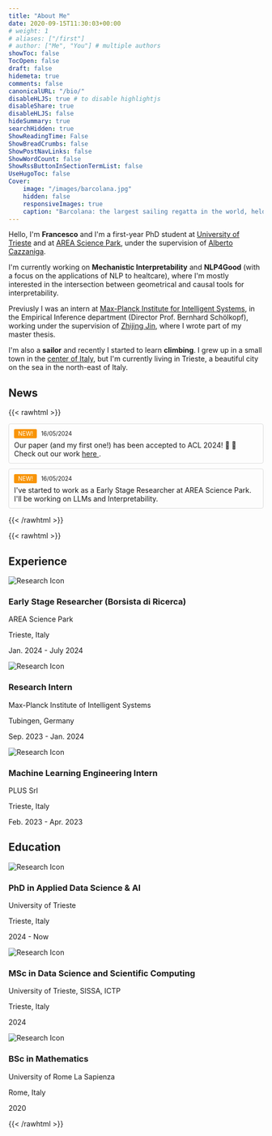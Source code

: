 ```yaml
---
title: "About Me"
date: 2020-09-15T11:30:03+00:00
# weight: 1
# aliases: ["/first"]
# author: ["Me", "You"] # multiple authors
showToc: false
TocOpen: false
draft: false
hidemeta: true
comments: false
canonicalURL: "/bio/"
disableHLJS: true # to disable highlightjs
disableShare: true
disableHLJS: false
hideSummary: true
searchHidden: true
ShowReadingTime: False
ShowBreadCrumbs: false
ShowPostNavLinks: false
ShowWordCount: false
ShowRssButtonInSectionTermList: false
UseHugoToc: false
Cover:
    image: "/images/barcolana.jpg"
    hidden: false
    responsiveImages: true	
    caption: "Barcolana: the largest sailing regatta in the world, held in Trieste, Italy. *(Roberto Baroni, CC BY-SA 4.0)*"
---
```


 Hello, I'm **Francesco** and I'm a first-year PhD student at [University of Trieste](https://adsai.units.it/) and at [AREA Science Park](https://en.areasciencepark.it/rdplatform-2023/lade-laboratorio-di-data-engeneering/), under the supervision of [Alberto Cazzaniga](https://area-rit.gitlab.io/lade/alberto.cazzaniga/). 
 
 I'm currently working on **Mechanistic Interpretability**  and **NLP4Good** (with a focus on the applications of NLP to healtcare), where I'm mostly interested in the intersection between geometrical and causal tools for interpretability.
 
 Previusly I was an intern at [Max-Planck Institute for Intelligent Systems](https://www.is.mpg.de/), in the Empirical Inference department (Director Prof. Bernhard Schölkopf), working under the supervision of [Zhijing Jin](https://zhijing-jin.com/fantasy/), where I wrote part of my master thesis.
 

 I'm also a **sailor** and recently I started to learn **climbing**. I grew up in a small town in the [center of Italy](https://en.wikipedia.org/wiki/Viterbo), but I'm currently living in Trieste, a beautiful city on the sea in the north-east of Italy.
 
## News


{{< rawhtml >}}


<div class="news-box" style="border: 1px solid #ddd; padding: 10px; margin-bottom: 10px; background-color: transparent; border-radius: 4px;">
    <div style="display: flex; align-items: center; justify-content: start; margin-bottom: 5px;">
        <div class="news-flag" style="color: #fff; background-color: #f89406; border-radius: 2px; display: inline-block; padding: 2px 8px; font-size: 0.8em;">NEW!</div>
        <div style="padding-left: 8px; font-size: 0.8em;"> 16/05/2024</div>
    </div>
 <p style="margin: 0;"> Our paper (and my first one!) has been accepted to ACL 2024! 🎉 🎉 Check out our work <a href="https://arxiv.org/abs/2402.11655"> here </a>.
</div>
<div class="news-box" style="border: 1px solid #ddd; padding: 10px; margin-bottom: 10px; background-color: transparent; border-radius: 4px;">
    <div style="display: flex; align-items: center; justify-content: start; margin-bottom: 5px;">
        <div class="news-flag" style="color: #fff; background-color: #f89406; border-radius: 2px; display: inline-block; padding: 2px 8px; font-size: 0.8em;">NEW!</div>
        <div style="padding-left: 8px; font-size: 0.8em;"> 16/05/2024</div>
    </div>
    <p style="margin: 0;">I've started to work as a Early Stage Researcher at AREA Science Park. I'll be working on LLMs and Interpretability.</p>
</div>



{{< /rawhtml >}}



{{< rawhtml >}}

<div class="dual-box-container">
  <div class="experience-box">
    <h2 class="experience-title">Experience</h2>
    <div class="experience-item">
    <img src="../images/lab.png" alt="Research Icon" class="exp-icon"/>
      <div class="experience-content">
        <h3>Early Stage Researcher (Borsista di Ricerca)</h3>
        <p class="institution">AREA Science Park</p>
        <p class="location">Trieste, Italy</p>
        <p class="date"> Jan. 2024 - July 2024 </p>
      </div>
    </div>
    <div class="experience-item">
    <img src="../images/lab.png" alt="Research Icon" class="exp-icon"/>
      <div class="experience-content">
        <h3>Research Intern</h3>
        <p class="institution">Max-Planck Institute of Intelligent Systems</p>
        <p class="location">Tubingen, Germany</p>
        <p class="date">Sep. 2023 - Jan. 2024</p>
      </div>
    </div>
    <div class="experience-item">
          <img src="../images/programming.png" alt="Research Icon" class="exp-icon"/>
      <div class="experience-content">
        <h3>Machine Learning Engineering Intern</h3>
        <p class="institution">PLUS Srl</p>
        <p class="location">Trieste, Italy</p>
        <p class="date">Feb. 2023 - Apr. 2023</p>
      </div>
    </div>
  </div>
  <div class="education-box">
    <h2 class="education-title">Education</h2>
    <div class="education-item">
    <img src="../images/edu.png" alt="Research Icon" class="exp-icon"/>
      <div class="education-content">
        <h3>PhD in Applied Data Science & AI</h3>
        <p class="institution">University of Trieste</p>
        <p class="location">Trieste, Italy</p>
        <p class="date">2024 - Now</p>
      </div>
  </div>
  <!-- <div class="education-box"> -->
    <div class="education-item">
    <img src="../images/edu.png" alt="Research Icon" class="exp-icon"/>
      <div class="education-content">
        <h3>MSc in Data Science and Scientific Computing</h3>
        <p class="institution">University of Trieste, SISSA, ICTP</p>
        <p class="location">Trieste, Italy</p>
        <p class="date">2024</p>
      </div>
    </div>
    <div class="education-item">
    <img src="../images/edu.png" alt="Research Icon" class="exp-icon"/>
      <div class="education-content">
        <h3>BSc in Mathematics</h3>
        <p class="institution">University of Rome La Sapienza</p>
        <p class="location">Rome, Italy</p>        
        <p class="date">2020</p>
      </div>
    </div>
  </div>

</div>
{{< /rawhtml >}}

<!-- 
## Skills

{{< rawhtml >}}
<div class="skills-wrapper">
    <div class="skills-column">
        <h3>Programming</h3>
        {{< skills category="programming" >}}
    </div>
    <div class="skills-column">
        <h3> Frameworks </h3>
        {{< skills category="libraries" >}}
        <h3>Technologies</h3>
        {{< skills category="technologies" >}}

    </div>
</div>
{{< /rawhtml >}} -->



